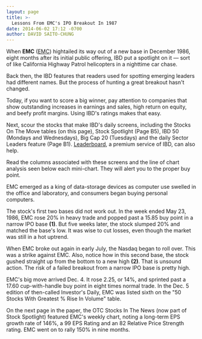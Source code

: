 ```yaml
---
layout: page
title: >-
  Lessons From EMC's IPO Breakout In 1987
date: 2014-06-02 17:12 -0700
author: DAVID SAITO-CHUNG
---
```





When **EMC** ([EMC](https://research.investors.com/quote.aspx?symbol=EMC)) hightailed its way out of a new base in December 1986, eight months after its initial public offering, IBD put a spotlight on it — sort of like California Highway Patrol helicopters in a nighttime car chase.

  

Back then, the IBD features that readers used for spotting emerging leaders had different names. But the process of hunting a great breakout hasn't changed.

  

Today, if you want to score a big winner, pay attention to companies that show outstanding increases in earnings and sales, high return on equity, and beefy profit margins. Using IBD's ratings makes that easy.

  

Next, scour the stocks that make IBD's daily screens, including the Stocks On The Move tables (on this page), Stock Spotlight (Page B5), IBD 50 (Mondays and Wednesdays), Big Cap 20 (Tuesdays) and the daily Sector Leaders feature (Page B1). [Leaderboard](http://leaderboard.investors.com/leaderboard/leaders/default.aspx), a premium service of IBD, can also help.

  

Read the columns associated with these screens and the line of chart analysis seen below each mini-chart. They will alert you to the proper buy point.

  

EMC emerged as a king of data-storage devices as computer use swelled in the office and laboratory, and consumers began buying personal computers.

  

The stock's first two bases did not work out. In the week ended May 23, 1986, EMC rose 20% in heavy trade and popped past a 15.85 buy point in a narrow IPO base **(1)**. But five weeks later, the stock slumped 20% and matched the base's low. It was wise to cut losses, even though the market was still in a hot uptrend.

  

When EMC broke out again in early July, the Nasdaq began to roll over. This was a strike against EMC. Also, notice how in this second base, the stock gushed straight up from the bottom to a new high **(2)**. That is unsound action. The risk of a failed breakout from a narrow IPO base is pretty high.

  

EMC's big move arrived Dec. 4. It rose 2.25, or 14%, and sprinted past a 17.60 cup-with-handle buy point in eight times normal trade. In the Dec. 5 edition of then-called Investor's Daily, EMC was listed sixth on the "50 Stocks With Greatest % Rise In Volume" table.

  

On the next page in the paper, the OTC Stocks In The News (now part of Stock Spotlight) featured EMC's weekly chart, noting a long-term EPS growth rate of 146%, a 99 EPS Rating and an 82 Relative Price Strength rating. EMC went on to rally 150% in nine months.




